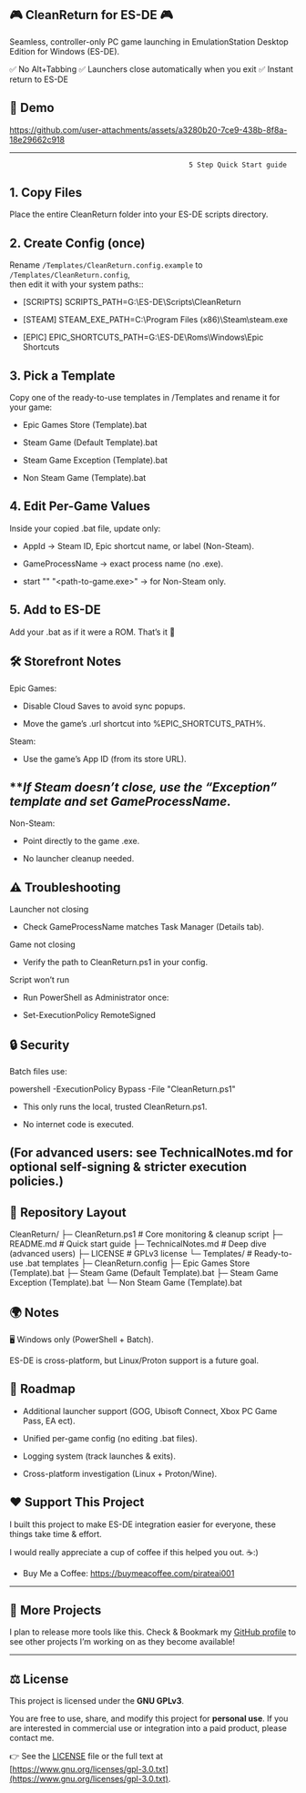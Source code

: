   ## 🎮 CleanReturn for ES-DE 🎮

Seamless, controller-only PC game launching in EmulationStation Desktop Edition for Windows (ES-DE).

✅ No Alt+Tabbing
✅ Launchers close automatically when you exit
✅ Instant return to ES-DE
##

## 🎥 Demo

https://github.com/user-attachments/assets/a3280b20-7ce9-438b-8f8a-18e29662c918

---
                                                5 Step Quick Start guide 

## 1. Copy Files
Place the entire CleanReturn folder into your ES-DE scripts directory.


## 2. Create Config (once)
Rename `/Templates/CleanReturn.config.example` to `/Templates/CleanReturn.config`,  
   then edit it with your system paths::

- [SCRIPTS]
SCRIPTS_PATH=G:\ES-DE\Scripts\CleanReturn

- [STEAM]
STEAM_EXE_PATH=C:\Program Files (x86)\Steam\steam.exe

- [EPIC]
EPIC_SHORTCUTS_PATH=G:\ES-DE\Roms\Windows\Epic Shortcuts

##

## 3. Pick a Template
Copy one of the ready-to-use templates in /Templates and rename it for your game:

- Epic Games Store (Template).bat

- Steam Game (Default Template).bat

- Steam Game Exception (Template).bat

- Non Steam Game (Template).bat


##


## 4. Edit Per-Game Values
Inside your copied .bat file, update only:

- AppId → Steam ID, Epic shortcut name, or label (Non-Steam).

- GameProcessName → exact process name (no .exe).

- start "" "<path-to-game.exe>" → for Non-Steam only.

##

## 5. Add to ES-DE
Add your .bat as if it were a ROM. That’s it 🎉
##

## 🛠 Storefront Notes

Epic Games:

- Disable Cloud Saves to avoid sync popups.

- Move the game’s .url shortcut into %EPIC_SHORTCUTS_PATH%.

Steam:

- Use the game’s App ID (from its store URL).

## ***If Steam doesn’t close, use the “Exception” template and set GameProcessName*.


Non-Steam:

- Point directly to the game .exe.

- No launcher cleanup needed.

##

## ⚠️ Troubleshooting

Launcher not closing
- Check GameProcessName matches Task Manager (Details tab).

Game not closing 
- Verify the path to CleanReturn.ps1 in your config.

Script won’t run 
- Run PowerShell as Administrator once:

- Set-ExecutionPolicy RemoteSigned


##
## 🔒 Security

Batch files use:

powershell -ExecutionPolicy Bypass -File "CleanReturn.ps1"

- This only runs the local, trusted CleanReturn.ps1.

- No internet code is executed.

## (For advanced users: see TechnicalNotes.md for optional self-signing & stricter execution policies.)

##
## 📂 Repository Layout
CleanReturn/
├─ CleanReturn.ps1              # Core monitoring & cleanup script
├─ README.md                    # Quick start guide
├─ TechnicalNotes.md            # Deep dive (advanced users)
├─ LICENSE                      # GPLv3 license
└─ Templates/                   # Ready-to-use .bat templates
   ├─ CleanReturn.config
   ├─ Epic Games Store (Template).bat
   ├─ Steam Game (Default Template).bat
   ├─ Steam Game Exception (Template).bat
   └─ Non Steam Game (Template).bat
##
## 🌍 Notes

🖥 Windows only (PowerShell + Batch).

ES-DE is cross-platform, but Linux/Proton support is a future goal.
##

## 🚀 Roadmap

- Additional launcher support (GOG, Ubisoft Connect, Xbox PC Game Pass, EA ect).

- Unified per-game config (no editing .bat files).

- Logging system (track launches & exits).

- Cross-platform investigation (Linux + Proton/Wine).
##



## ❤️ Support This Project

I built this project to make ES-DE integration easier for everyone, these things take time & effort.

I would really appreciate a cup of coffee if this helped you out. ☕:)

- Buy Me a Coffee: https://buymeacoffee.com/pirateai001

---

## 🔗 More Projects

I plan to release more tools like this.
Check & Bookmark my [GitHub profile](https://github.com/yourname) to see other projects I’m working on as they become available!

---

## ⚖️ License

This project is licensed under the **GNU GPLv3**.

You are free to use, share, and modify this project for **personal use**.
If you are interested in commercial use or integration into a paid product, please contact me.

👉 See the [LICENSE](./LICENSE) file or the full text at
[https://www.gnu.org/licenses/gpl-3.0.txt](https://www.gnu.org/licenses/gpl-3.0.txt).
